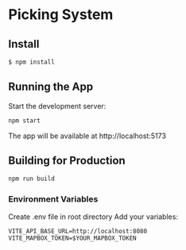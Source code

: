 # Picking System

## Install

```bash
$ npm install
```

## Running the App

Start the development server:

```bash
npm start
```

The app will be available at http://localhost:5173

## Building for Production
```bash
npm run build
```

### Environment Variables

Create .env file in root directory
Add your variables:

```env
VITE_API_BASE_URL=http://localhost:8080
VITE_MAPBOX_TOKEN=$YOUR_MAPBOX_TOKEN
```
